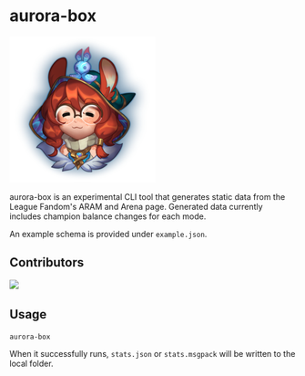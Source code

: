 # aurora-box

![logo](./logo.png)

aurora-box is an experimental CLI tool that generates static data from the League Fandom's ARAM and Arena page. Generated data currently includes champion balance changes for each mode.

An example schema is provided under `example.json`.

## Contributors

<a href="https://github.com/BlossomiShymae/aurora-box/graphs/contributors">
  <img src="https://contrib.rocks/image?repo=BlossomiShymae/aurora-box" />
</a>

## Usage

```bash
aurora-box
```

When it successfully runs, `stats.json` or `stats.msgpack` will be written to the local folder. 